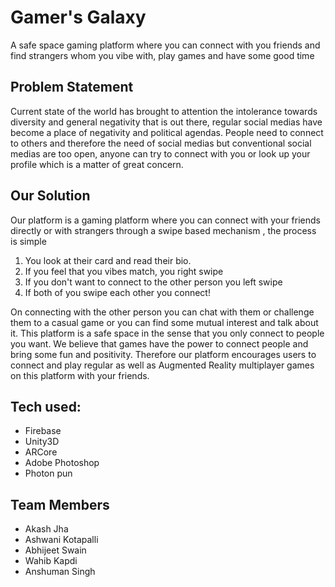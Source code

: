 # Gamer's Galaxy
A safe space gaming platform where you can connect with you friends and find strangers whom you vibe with, play games and have some good time

## Problem Statement
Current state of the world has brought to attention the intolerance towards diversity and general negativity that is out there, regular social medias have become a place of negativity and political agendas. People need to connect to others and therefore the need of social medias but conventional social medias are too open, anyone can try to connect with you or look up your profile which is a matter of great concern.  
## Our Solution
Our platform is a gaming platform where you can connect with your friends directly or with strangers through a swipe based mechanism , the process is simple 
1. You look at their card and read their bio.
2. If you feel that you vibes match, you right swipe
3. If you don't want to connect to the other person you left swipe
4. If both of you swipe each other you connect!

On connecting with the other person you can chat with them or challenge them to a casual game or you can find some mutual interest and talk about it. This platform is a safe space in the sense that you only connect to people you want. We believe that games have the power to connect people and bring some fun and positivity. Therefore our platform encourages users to connect and play regular as well as Augmented Reality multiplayer games on this platform with your friends.

## Tech used:
<ul>
  <li>Firebase</li>
  <li>Unity3D</li>
  <li>ARCore</li>
  <li>Adobe Photoshop</li>
  <li>Photon pun</li>
</ul>


## Team Members
<ul>
  <li>Akash Jha</li>
  <li>Ashwani Kotapalli</li>
  <li>Abhijeet Swain</li>
  <li>Wahib Kapdi</li>
  <li>Anshuman Singh</li>
</ul>
